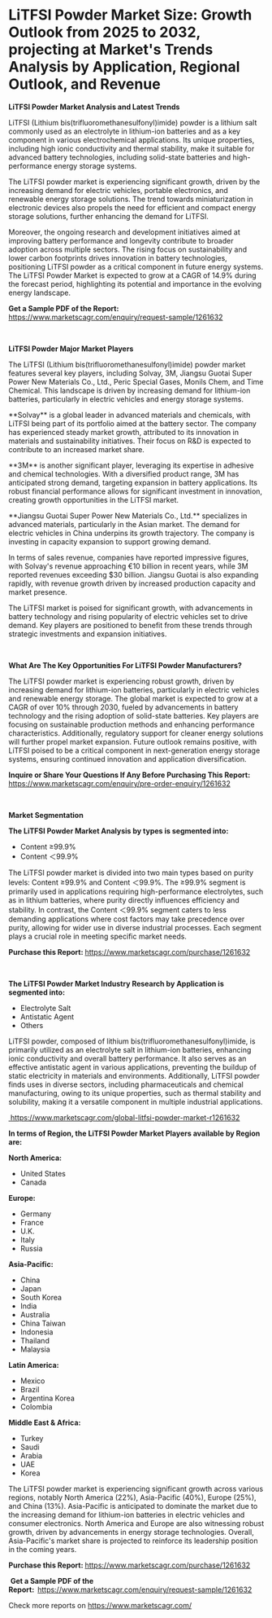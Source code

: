 <p><h1>LiTFSI Powder Market Size: Growth Outlook from 2025 to 2032, projecting at Market's Trends Analysis by Application, Regional Outlook, and Revenue</h1></p><p><strong>LiTFSI Powder Market Analysis and Latest Trends</strong></p>
<p><p>LiTFSI (Lithium bis(trifluoromethanesulfonyl)imide) powder is a lithium salt commonly used as an electrolyte in lithium-ion batteries and as a key component in various electrochemical applications. Its unique properties, including high ionic conductivity and thermal stability, make it suitable for advanced battery technologies, including solid-state batteries and high-performance energy storage systems. </p><p>The LiTFSI powder market is experiencing significant growth, driven by the increasing demand for electric vehicles, portable electronics, and renewable energy storage solutions. The trend towards miniaturization in electronic devices also propels the need for efficient and compact energy storage solutions, further enhancing the demand for LiTFSI. </p><p>Moreover, the ongoing research and development initiatives aimed at improving battery performance and longevity contribute to broader adoption across multiple sectors. The rising focus on sustainability and lower carbon footprints drives innovation in battery technologies, positioning LiTFSI powder as a critical component in future energy systems. The LiTFSI Powder Market is expected to grow at a CAGR of 14.9% during the forecast period, highlighting its potential and importance in the evolving energy landscape.</p></p>
<p><strong>Get a Sample PDF of the Report:&nbsp;</strong> <a href="https://www.marketscagr.com/enquiry/request-sample/1261632?utm_campaign=2116&utm_medium=2&utm_source=Github&utm_content=ia&utm_term=03042025&utm_id=litfsi-powder">https://www.marketscagr.com/enquiry/request-sample/1261632</a></p>
<p>&nbsp;</p>
<p><strong>LiTFSI Powder Major Market Players</strong></p>
<p><p>The LiTFSI (Lithium bis(trifluoromethanesulfonyl)imide) powder market features several key players, including Solvay, 3M, Jiangsu Guotai Super Power New Materials Co., Ltd., Peric Special Gases, Monils Chem, and Time Chemical. This landscape is driven by increasing demand for lithium-ion batteries, particularly in electric vehicles and energy storage systems.</p><p>**Solvay** is a global leader in advanced materials and chemicals, with LiTFSI being part of its portfolio aimed at the battery sector. The company has experienced steady market growth, attributed to its innovation in materials and sustainability initiatives. Their focus on R&D is expected to contribute to an increased market share.</p><p>**3M** is another significant player, leveraging its expertise in adhesive and chemical technologies. With a diversified product range, 3M has anticipated strong demand, targeting expansion in battery applications. Its robust financial performance allows for significant investment in innovation, creating growth opportunities in the LiTFSI market.</p><p>**Jiangsu Guotai Super Power New Materials Co., Ltd.** specializes in advanced materials, particularly in the Asian market. The demand for electric vehicles in China underpins its growth trajectory. The company is investing in capacity expansion to support growing demand.</p><p>In terms of sales revenue, companies have reported impressive figures, with Solvay's revenue approaching €10 billion in recent years, while 3M reported revenues exceeding $30 billion. Jiangsu Guotai is also expanding rapidly, with revenue growth driven by increased production capacity and market presence.</p><p>The LiTFSI market is poised for significant growth, with advancements in battery technology and rising popularity of electric vehicles set to drive demand. Key players are positioned to benefit from these trends through strategic investments and expansion initiatives.</p></p>
<p>&nbsp;</p>
<p><strong>What Are The Key Opportunities For LiTFSI Powder Manufacturers?</strong></p>
<p><p>The LiTFSI powder market is experiencing robust growth, driven by increasing demand for lithium-ion batteries, particularly in electric vehicles and renewable energy storage. The global market is expected to grow at a CAGR of over 10% through 2030, fueled by advancements in battery technology and the rising adoption of solid-state batteries. Key players are focusing on sustainable production methods and enhancing performance characteristics. Additionally, regulatory support for cleaner energy solutions will further propel market expansion. Future outlook remains positive, with LiTFSI poised to be a critical component in next-generation energy storage systems, ensuring continued innovation and application diversification.</p></p>
<p><strong>Inquire or Share Your Questions If Any Before Purchasing This Report:</strong> <a href="https://www.marketscagr.com/enquiry/pre-order-enquiry/1261632?utm_campaign=2116&utm_medium=2&utm_source=Github&utm_content=ia&utm_term=03042025&utm_id=litfsi-powder">https://www.marketscagr.com/enquiry/pre-order-enquiry/1261632</a></p>
<p>&nbsp;</p>
<p><strong>Market Segmentation</strong></p>
<p><strong>The LiTFSI Powder Market Analysis by types is segmented into:</strong></p>
<p><ul><li>Content ≥99.9%</li><li>Content ＜99.9%</li></ul></p>
<p><p>The LiTFSI powder market is divided into two main types based on purity levels: Content ≥99.9% and Content ＜99.9%. The ≥99.9% segment is primarily used in applications requiring high-performance electrolytes, such as in lithium batteries, where purity directly influences efficiency and stability. In contrast, the Content ＜99.9% segment caters to less demanding applications where cost factors may take precedence over purity, allowing for wider use in diverse industrial processes. Each segment plays a crucial role in meeting specific market needs.</p></p>
<p><strong>Purchase this Report:&nbsp;</strong><a href="https://www.marketscagr.com/purchase/1261632?utm_campaign=2116&utm_medium=2&utm_source=Github&utm_content=ia&utm_term=03042025&utm_id=litfsi-powder">https://www.marketscagr.com/purchase/1261632</a></p>
<p>&nbsp;</p>
<p><strong>The LiTFSI Powder Market Industry Research by Application is segmented into:</strong></p>
<p><ul><li>Electrolyte Salt</li><li>Antistatic Agent</li><li>Others</li></ul></p>
<p><p>LiTFSI powder, composed of lithium bis(trifluoromethanesulfonyl)imide, is primarily utilized as an electrolyte salt in lithium-ion batteries, enhancing ionic conductivity and overall battery performance. It also serves as an effective antistatic agent in various applications, preventing the buildup of static electricity in materials and environments. Additionally, LiTFSI powder finds uses in diverse sectors, including pharmaceuticals and chemical manufacturing, owing to its unique properties, such as thermal stability and solubility, making it a versatile component in multiple industrial applications.</p></p>
<p><a href="https://www.marketscagr.com/global-litfsi-powder-market-r1261632?utm_campaign=2116&utm_medium=2&utm_source=Github&utm_content=ia&utm_term=03042025&utm_id=litfsi-powder">&nbsp;https://www.marketscagr.com/global-litfsi-powder-market-r1261632</a></p>
<p><strong>In terms of Region, the LiTFSI Powder Market Players available by Region are:</strong></p>
<p>
    <p> <strong> North America: </strong>
        <ul>
            <li>United States</li>
            <li>Canada</li>
        </ul>
        </p> 
    <p> <strong> Europe: </strong>
        <ul>
            <li>Germany</li>
            <li>France</li>
            <li>U.K.</li>
            <li>Italy</li>
            <li>Russia</li>
        </ul>
        </p> 
    <p> <strong> Asia-Pacific: </strong>
        <ul>
            <li>China</li>
            <li>Japan</li>
            <li>South Korea</li>
            <li>India</li>
            <li>Australia</li>
            <li>China Taiwan</li>
            <li>Indonesia</li>
            <li>Thailand</li>
            <li>Malaysia</li>
        </ul>
        </p> 
    <p> <strong> Latin America: </strong>
        <ul>
            <li>Mexico</li>
            <li>Brazil</li>
            <li>Argentina Korea</li>
            <li>Colombia</li>
        </ul>
        </p> 
    <p> <strong> Middle East & Africa: </strong>
        <ul>
            <li>Turkey</li>
            <li>Saudi</li>
            <li>Arabia</li>
            <li>UAE</li>
            <li>Korea</li>
        </ul>
    </p>
    </p>
<p><p>The LiTFSI powder market is experiencing significant growth across various regions, notably North America (22%), Asia-Pacific (40%), Europe (25%), and China (13%). Asia-Pacific is anticipated to dominate the market due to the increasing demand for lithium-ion batteries in electric vehicles and consumer electronics. North America and Europe are also witnessing robust growth, driven by advancements in energy storage technologies. Overall, Asia-Pacific's market share is projected to reinforce its leadership position in the coming years.</p></p>
<p><strong>Purchase this Report: </strong><a href="https://www.marketscagr.com/purchase/1261632?utm_campaign=2116&utm_medium=2&utm_source=Github&utm_content=ia&utm_term=03042025&utm_id=litfsi-powder">https://www.marketscagr.com/purchase/1261632</a></p>
<p>&nbsp;<strong>Get a Sample PDF of the Report:&nbsp;&nbsp;</strong><a href="https://www.marketscagr.com/enquiry/request-sample/1261632?utm_campaign=2116&utm_medium=2&utm_source=Github&utm_content=ia&utm_term=03042025&utm_id=litfsi-powder">https://www.marketscagr.com/enquiry/request-sample/1261632</a></p>
<p><strong></strong></p>
<p>Check more reports on <a href="https://www.marketscagr.com/?utm_campaign=2116&utm_medium=2&utm_source=Github&utm_content=ia&utm_term=03042025&utm_id=litfsi-powder">https://www.marketscagr.com/</a></p>